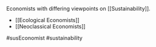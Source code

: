 Economists with differing viewpoints on [[Sustainability]].
- [[Ecological Economists]]
- [[Neoclassical Economists]]

#susEconomist #sustainability 